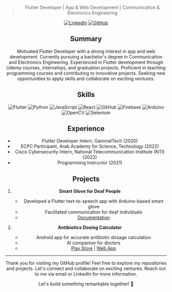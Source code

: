 <div align="center">

> Flutter Developer | App & Web Development | Communication & Electronics Engineering

[![LinkedIn](https://img.shields.io/badge/LinkedIn--blue?style=social&logo=linkedin)](https://www.linkedin.com/in/mazen3056/)
[![GitHub](https://img.shields.io/badge/GitHub--black?style=social&logo=github)](https://github.com/mazen-salah)

## Summary

Motivated Flutter Developer with a strong interest in app and web development. Currently pursuing a bachelor's degree in Communication and Electronics Engineering. Experienced in Flutter development through Udemy courses, internships, and graduation projects. Proficient in teaching programming courses and contributing to innovative projects. Seeking new opportunities to apply skills and collaborate on exciting ventures.

## Skills

![Flutter](https://img.shields.io/badge/Flutter--blue?style=for-the-badge&logo=flutter&logoColor=white)
![Python](https://img.shields.io/badge/Python--yellow?style=for-the-badge&logo=python&logoColor=white)
![JavaScript](https://img.shields.io/badge/JavaScript--orange?style=for-the-badge&logo=javascript&logoColor=white)
![React](https://img.shields.io/badge/React--blue?style=for-the-badge&logo=react&logoColor=white)
![GitHub](https://img.shields.io/badge/GitHub--black?style=for-the-badge&logo=github&logoColor=white)
![Firebase](https://img.shields.io/badge/Firebase--yellow?style=for-the-badge&logo=firebase&logoColor=white)
![Arduino](https://img.shields.io/badge/Arduino--blue?style=for-the-badge&logo=arduino&logoColor=white)
![OpenCV](https://img.shields.io/badge/OpenCV--green?style=for-the-badge&logo=opencv&logoColor=white)
![Selenium](https://img.shields.io/badge/Selenium--blue?style=for-the-badge&logo=selenium&logoColor=white)

## Experience

- Flutter Developer Intern, GammalTech (2020)
- ECPC Participant, Arab Academy for Science, Technology (2022)
- Cisco Cybersecurity Intern, National Telecommunication Institute (NTI) (2022)
- Programming Instructor (2021)

## Projects

1. **Smart Glove for Deaf People**
   - Developed a Flutter text-to-speech app with Arduino-based smart glove
   - Facilitated communication for deaf individuals
   - [Documentation](https://drive.google.com/file/d/1oRoYaCMkF89TyWJn-Sb1IiwUTdisximN/view?usp=sharing)

2. **Antibiotics Dosing Calculator**
   - Android app for accurate antibiotic dosage calculation
   - AI companion for doctors
   - [Play Store](https://play.google.com/store/apps/details?id=com.summationWorks.antiobioCare) | [Web App](http://antibio-care.web.app/)

---

Thank you for visiting my GitHub profile! Feel free to explore my repositories and projects. Let's connect and collaborate on exciting ventures. Reach out to me via email or LinkedIn for more information.

Let's build something remarkable together! 🚀
